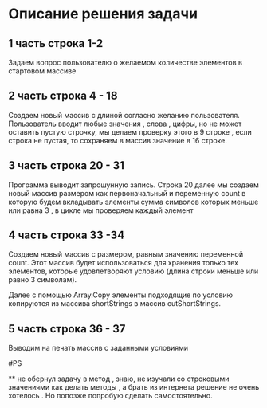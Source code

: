 # Описание решения задачи 

## 1 часть строка 1-2 

Задаем вопрос пользователю о желаемом количестве элементов в стартовом массиве 

## 2 часть строка 4 - 18 

Создаем новый массив с длиной согласно желанию пользователя.
Пользователь вводит любые значения , слова , цифры, но не может оставить пустую строчку,
мы делаем проверку этого в 9 строке , если строка не пустая, то сохраняем в массив значение в 16 строке.

## 3 часть строка 20 - 31 

Программа выводит запрошунную запись. Строка 20 
далее мы создаем новый массив размером как первоначальный  и переменную count  в которую 
будем вкладывать элементы 
сумма символов которых меньше или равна 3 , в цикле мы проверяем каждый элемент

## 4 часть строка 33 -34 

Создаем новый массив с размером, равным значению переменной count. Этот массив будет использоваться для 
хранения только тех элементов, которые удовлетворяют условию (длина строки меньше или равно 3 символам).

Далее с помощью Array.Copy элементы подходящие по условию  копируются из массива shortStrings в массив cutShortStrings. 

## 5 часть строка 36 - 37 

Выводим на печать массив с заданными условиями 



#PS

** не обернул задачу в метод , знаю, не изучали со строковыми значениями как делать методы ,
а брать из интернета решение не очень хотелось . Но попозже попробую сделать самостоятельно.
